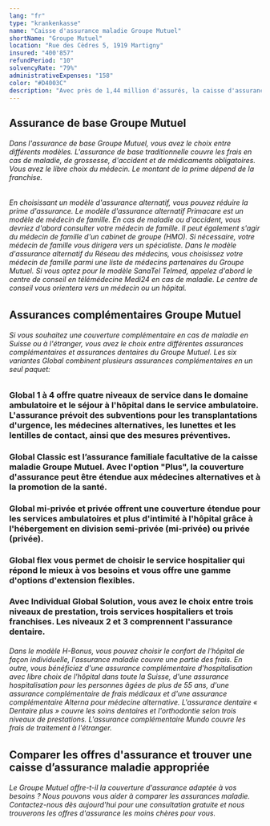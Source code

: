 ```yaml
---
lang: "fr"
type: "krankenkasse"
name: "Caisse d'assurance maladie Groupe Mutuel"
shortName: "Groupe Mutuel"
location: "Rue des Cèdres 5, 1919 Martigny"
insured: "400'857"
refundPeriod: "10"
solvencyRate: "79%"
administrativeExpenses: "158"
color: "#D4003C"
description: "Avec près de 1,44 million d'assurés, la caisse d'assurance maladie Groupe Mutuel est le deuxième plus grand assureur maladie de Suisse. Le groupe se compose de quatre caisses maladie, Philos AG, Avenir AG, Easy Sana AG et AMB Assurance. Le chiffre d'affaires de l'assurance maladie s'élève à 3,7 milliards de francs suisses. Pour les particuliers, le Groupe Mutuel propose des assurances de base ainsi que des assurances complémentaires, y compris des assurances dentaires. Comparez les tarifs et trouvez l'assurance santé qui vous convient."
---
```


## Assurance de base Groupe Mutuel

###### Dans l'assurance de base Groupe Mutuel, vous avez le choix entre différents modèles. L'assurance de base traditionnelle couvre les frais en cas de maladie, de grossesse, d'accident et de médicaments obligatoires. Vous avez le libre choix du médecin. Le montant de la prime dépend de la franchise.

###### En choisissant un modèle d'assurance alternatif, vous pouvez réduire la prime d'assurance. Le modèle d'assurance alternatif Primacare est un modèle de médecin de famille. En cas de maladie ou d'accident, vous devriez d'abord consulter votre médecin de famille. Il peut également s'agir du médecin de famille d'un cabinet de groupe (HMO). Si nécessaire, votre médecin de famille vous dirigera vers un spécialiste. Dans le modèle d'assurance alternatif du Réseau des médecins, vous choisissez votre médecin de famille parmi une liste de médecins partenaires du Groupe Mutuel. Si vous optez pour le modèle SanaTel Telmed, appelez d'abord le centre de conseil en télémédecine Medi24 en cas de maladie. Le centre de conseil vous orientera vers un médecin ou un hôpital.

## Assurances complémentaires Groupe Mutuel

###### Si vous souhaitez une couverture complémentaire en cas de maladie en Suisse ou à l'étranger, vous avez le choix entre différentes assurances complémentaires et assurances dentaires du Groupe Mutuel. Les six variantes Global combinent plusieurs assurances complémentaires en un seul paquet:

### Global 1 à 4 offre quatre niveaux de service dans le domaine ambulatoire et le séjour à l'hôpital dans le service ambulatoire. L'assurance prévoit des subventions pour les transplantations d'urgence, les médecines alternatives, les lunettes et les lentilles de contact, ainsi que des mesures préventives.

### Global Classic est l’assurance familiale facultative de la caisse maladie Groupe Mutuel. Avec l'option "Plus", la couverture d'assurance peut être étendue aux médecines alternatives et à la promotion de la santé.

### Global mi-privée et privée offrent une couverture étendue pour les services ambulatoires et plus d'intimité à l'hôpital grâce à l'hébergement en division semi-privée (mi-privée) ou privée (privée).

### Global flex vous permet de choisir le service hospitalier qui répond le mieux à vos besoins et vous offre une gamme d'options d'extension flexibles.

### Avec Individual Global Solution, vous avez le choix entre trois niveaux de prestation, trois services hospitaliers et trois franchises. Les niveaux 2 et 3 comprennent l'assurance dentaire.

###### Dans le modèle H-Bonus, vous pouvez choisir le confort de l'hôpital de façon individuelle, l'assurance maladie couvre une partie des frais. En outre, vous bénéficiez d'une assurance complémentaire d'hospitalisation avec libre choix de l'hôpital dans toute la Suisse, d'une assurance hospitalisation pour les personnes âgées de plus de 55 ans, d'une assurance complémentaire de frais médicaux et d'une assurance complémentaire Alterna pour médecine alternative. L'assurance dentaire « Dentaire plus » couvre les soins dentaires et l'orthodontie selon trois niveaux de prestations. L'assurance complémentaire Mundo couvre les frais de traitement à l'étranger.

## Comparer les offres d'assurance et trouver une caisse d’assurance maladie appropriée

###### Le Groupe Mutuel offre-t-il la couverture d'assurance adaptée à vos besoins ? Nous pouvons vous aider à comparer les assurances maladie. Contactez-nous dès aujourd'hui pour une consultation gratuite et nous trouverons les offres d'assurance les moins chères pour vous.

